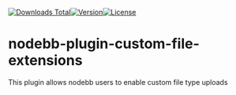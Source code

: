 [![Downloads Total](https://img.shields.io/npm/dt/nodebb-plugin-custom-file-extensions.svg?style=flat-square)](#readme)[![Version](https://img.shields.io/npm/v/nodebb-plugin-custom-file-extensions.svg?style=flat-square)](#readme)[![License](https://img.shields.io/npm/l/nodebb-plugin-custom-file-extensions.svg?style=flat-square)](https://github.com/RoiEXLab/nodebb-plugin-custom-file-extensions/blob/master/LICENSE)
# nodebb-plugin-custom-file-extensions
This plugin allows nodebb users to enable custom file type uploads

